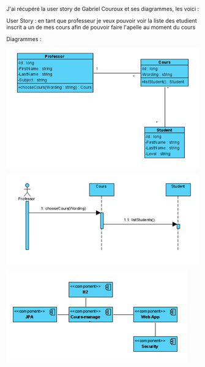 J'ai récupéré la user story de Gabriel Couroux et ses diagrammes, les voici : 

User Story : en tant que professeur je veux pouvoir voir la liste des etudient inscrit a un de mes cours afin de pouvoir faire l'apelle au moment du cours

Diagrammes : 

![img.png](img.png)

![img_1.png](img_1.png)

![img_2.png](img_2.png)
